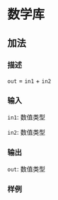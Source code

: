 数学库
================
## 加法

### 描述

`out` = `in1` + `in2`

### 输入

`in1`: 数值类型

`in2`: 数值类型

### 输出

`out`: 数值类型

### 样例

